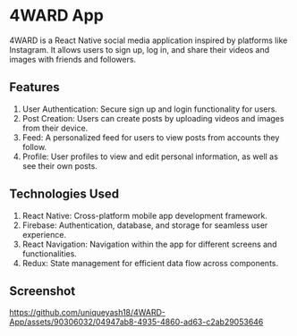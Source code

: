 # 4WARD App
4WARD is a React Native social media application inspired by platforms like Instagram. It allows users to sign up, log in, and share their videos and images with friends and followers.
## Features
1. User Authentication: Secure sign up and login functionality for users.
2. Post Creation: Users can create posts by uploading videos and images from their device.
3. Feed: A personalized feed for users to view posts from accounts they follow.
4. Profile: User profiles to view and edit personal information, as well as see their own posts.

## Technologies Used
1. React Native: Cross-platform mobile app development framework.
2. Firebase: Authentication, database, and storage for seamless user experience.
3. React Navigation: Navigation within the app for different screens and functionalities.
4. Redux: State management for efficient data flow across components.

## Screenshot


https://github.com/uniqueyash18/4WARD-App/assets/90306032/04947ab8-4935-4860-ad63-c2ab29053646

